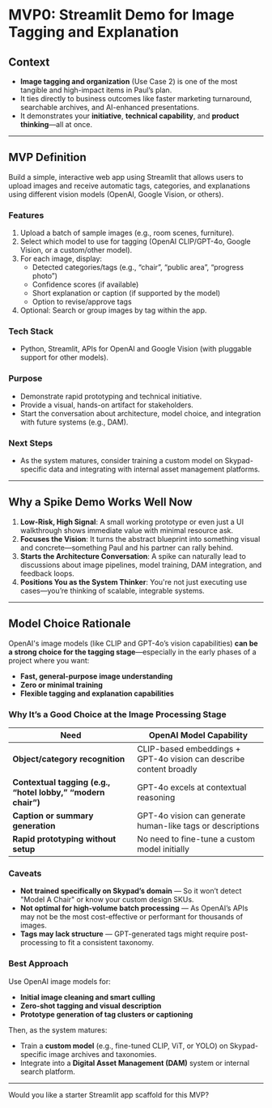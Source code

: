 # MVP0: Streamlit Demo for Image Tagging and Explanation

## **Context**
* **Image tagging and organization** (Use Case 2) is one of the most tangible and high-impact items in Paul’s plan.
* It ties directly to business outcomes like faster marketing turnaround, searchable archives, and AI-enhanced presentations.
* It demonstrates your **initiative**, **technical capability**, and **product thinking**—all at once.

---

## MVP Definition

Build a simple, interactive web app using Streamlit that allows users to upload images and receive automatic tags, categories, and explanations using different vision models (OpenAI, Google Vision, or others).

### Features
1. Upload a batch of sample images (e.g., room scenes, furniture).
2. Select which model to use for tagging (OpenAI CLIP/GPT-4o, Google Vision, or a custom/other model).
3. For each image, display:
   - Detected categories/tags (e.g., “chair”, “public area”, “progress photo”)
   - Confidence scores (if available)
   - Short explanation or caption (if supported by the model)
   - Option to revise/approve tags
4. Optional: Search or group images by tag within the app.

### Tech Stack
- Python, Streamlit, APIs for OpenAI and Google Vision (with pluggable support for other models).

### Purpose
- Demonstrate rapid prototyping and technical initiative.
- Provide a visual, hands-on artifact for stakeholders.
- Start the conversation about architecture, model choice, and integration with future systems (e.g., DAM).

### Next Steps
- As the system matures, consider training a custom model on Skypad-specific data and integrating with internal asset management platforms.

---

## Why a Spike Demo Works Well Now

1. **Low-Risk, High Signal**: A small working prototype or even just a UI walkthrough shows immediate value with minimal resource ask.
2. **Focuses the Vision**: It turns the abstract blueprint into something visual and concrete—something Paul and his partner can rally behind.
3. **Starts the Architecture Conversation**: A spike can naturally lead to discussions about image pipelines, model training, DAM integration, and feedback loops.
4. **Positions You as the System Thinker**: You're not just executing use cases—you’re thinking of scalable, integrable systems.

---

## Model Choice Rationale

OpenAI's image models (like CLIP and GPT-4o’s vision capabilities) **can be a strong choice for the tagging stage**—especially in the early phases of a project where you want:

- **Fast, general-purpose image understanding**
- **Zero or minimal training**
- **Flexible tagging and explanation capabilities**

### Why It’s a Good Choice at the Image Processing Stage

| Need                                                         | OpenAI Model Capability                                            |
| ------------------------------------------------------------ | ------------------------------------------------------------------ |
| **Object/category recognition**                              | CLIP-based embeddings + GPT-4o vision can describe content broadly |
| **Contextual tagging (e.g., “hotel lobby,” “modern chair”)** | GPT-4o excels at contextual reasoning                              |
| **Caption or summary generation**                            | GPT-4o vision can generate human-like tags or descriptions         |
| **Rapid prototyping without setup**                          | No need to fine-tune a custom model initially                      |

### Caveats

- **Not trained specifically on Skypad’s domain** — So it won’t detect "Model A Chair" or know your custom design SKUs.
- **Not optimal for high-volume batch processing** — As OpenAI’s APIs may not be the most cost-effective or performant for thousands of images.
- **Tags may lack structure** — GPT-generated tags might require post-processing to fit a consistent taxonomy.

### Best Approach

Use OpenAI image models for:

- **Initial image cleaning and smart culling**
- **Zero-shot tagging and visual description**
- **Prototype generation of tag clusters or captioning**

Then, as the system matures:

- Train a **custom model** (e.g., fine-tuned CLIP, ViT, or YOLO) on Skypad-specific image archives and taxonomies.
- Integrate into a **Digital Asset Management (DAM)** system or internal search platform.

---

Would you like a starter Streamlit app scaffold for this MVP?
